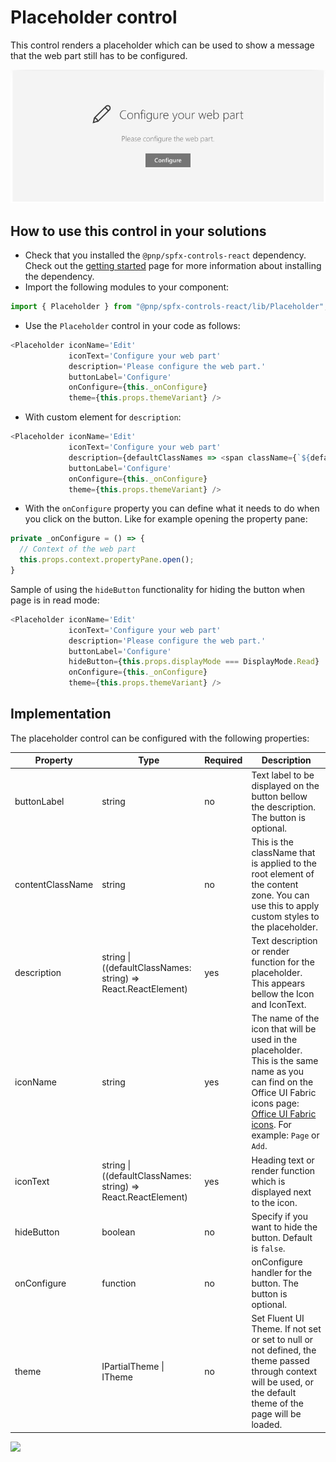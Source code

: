 # Placeholder control

This control renders a placeholder which can be used to show a message that the web part still has to be configured.

![Placeholder control output](../assets/Placeholder.png)

## How to use this control in your solutions

- Check that you installed the `@pnp/spfx-controls-react` dependency. Check out the [getting started](../../#getting-started) page for more information about installing the dependency.
- Import the following modules to your component:

```TypeScript
import { Placeholder } from "@pnp/spfx-controls-react/lib/Placeholder";
```

- Use the `Placeholder` control in your code as follows:

```TypeScript
<Placeholder iconName='Edit'
             iconText='Configure your web part'
             description='Please configure the web part.'
             buttonLabel='Configure'
             onConfigure={this._onConfigure}
             theme={this.props.themeVariant} />
```

- With custom element for `description`:

```TypeScript
<Placeholder iconName='Edit'
             iconText='Configure your web part'
             description={defaultClassNames => <span className={`${defaultClassNames} ${additionalStyles}`}>Please configure the web part.</span>}
             buttonLabel='Configure'
             onConfigure={this._onConfigure}
             theme={this.props.themeVariant} />
```

- With the `onConfigure` property you can define what it needs to do when you click on the button. Like for example opening the property pane:

```typescript
private _onConfigure = () => {
  // Context of the web part
  this.props.context.propertyPane.open();
}
```

Sample of using the `hideButton` functionality for hiding the button when page is in read mode:

```TypeScript
<Placeholder iconName='Edit'
             iconText='Configure your web part'
             description='Please configure the web part.'
             buttonLabel='Configure'
             hideButton={this.props.displayMode === DisplayMode.Read}
             onConfigure={this._onConfigure}
             theme={this.props.themeVariant} />
```

## Implementation

The placeholder control can be configured with the following properties:

| Property | Type | Required | Description |
| ---- | ---- | ---- | ---- |
| buttonLabel | string | no | Text label to be displayed on the button bellow the description. The button is optional. |
| contentClassName | string | no | This is the className that is applied to the root element of the content zone. You can use this to apply custom styles to the placeholder. |
| description | string \| ((defaultClassNames: string) =&gt; React.ReactElement) | yes | Text description or render function for the placeholder. This appears bellow the Icon and IconText. |
| iconName | string | yes | The name of the icon that will be used in the placeholder. This is the same name as you can find on the Office UI Fabric icons page: [Office UI Fabric icons](https://dev.office.com/fabric#/styles/icons). For example: `Page` or `Add`. |
| iconText | string \| ((defaultClassNames: string) =&gt; React.ReactElement) | yes | Heading text or render function which is displayed next to the icon. |
| hideButton | boolean | no | Specify if you want to hide the button. Default is `false`. |
| onConfigure | function | no | onConfigure handler for the button. The button is optional. |
| theme | IPartialTheme \| ITheme | no | Set Fluent UI Theme. If not set or set to null or not defined, the theme passed through context will be used, or the default theme of the page will be loaded. |

![](https://telemetry.sharepointpnp.com/sp-dev-fx-controls-react/wiki/controls/Placeholder)
